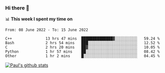 ### Hi there 👋

📊 **This week I spent my time on**
<!--START_SECTION:waka-->

```text
From: 08 June 2022 - To: 15 June 2022

C++               13 hrs 47 mins  ██████████████▓░░░░░░░░░░   59.24 %
Bash              2 hrs 54 mins   ███░░░░░░░░░░░░░░░░░░░░░░   12.52 %
C                 2 hrs 20 mins   ██▓░░░░░░░░░░░░░░░░░░░░░░   10.05 %
Python            1 hr 57 mins    ██░░░░░░░░░░░░░░░░░░░░░░░   08.42 %
Other             1 hr 2 mins     █░░░░░░░░░░░░░░░░░░░░░░░░   04.45 %
```

<!--END_SECTION:waka-->


[![Paul's github stats](https://github-readme-stats.vercel.app/api?username=mickeyouyou&theme=dracula&show_icons=true)](https://github.com/anuraghazra/github-readme-stats)
